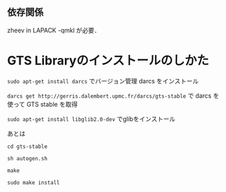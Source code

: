 ## 依存関係
zheev in LAPACK
-qmkl が必要．

# GTS Libraryのインストールのしかた
`sudo apt-get install darcs` でバージョン管理 darcs をインストール

`darcs get http://gerris.dalembert.upmc.fr/darcs/gts-stable` で darcs を使って GTS stable を取得

`sudo apt-get install libglib2.0-dev` でglibをインストール

あとは

`cd gts-stable`

`sh autogen.sh`

`make`

`sudo make install`

